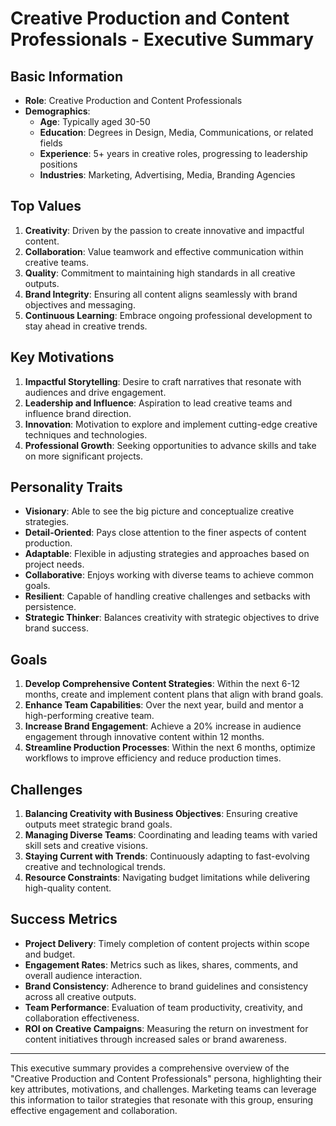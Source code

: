# Creative Production and Content Professionals - Executive Summary

## Basic Information
- **Role**: Creative Production and Content Professionals
- **Demographics**: 
  - **Age**: Typically aged 30-50
  - **Education**: Degrees in Design, Media, Communications, or related fields
  - **Experience**: 5+ years in creative roles, progressing to leadership positions
  - **Industries**: Marketing, Advertising, Media, Branding Agencies

## Top Values
1. **Creativity**: Driven by the passion to create innovative and impactful content.
2. **Collaboration**: Value teamwork and effective communication within creative teams.
3. **Quality**: Commitment to maintaining high standards in all creative outputs.
4. **Brand Integrity**: Ensuring all content aligns seamlessly with brand objectives and messaging.
5. **Continuous Learning**: Embrace ongoing professional development to stay ahead in creative trends.

## Key Motivations
1. **Impactful Storytelling**: Desire to craft narratives that resonate with audiences and drive engagement.
2. **Leadership and Influence**: Aspiration to lead creative teams and influence brand direction.
3. **Innovation**: Motivation to explore and implement cutting-edge creative techniques and technologies.
4. **Professional Growth**: Seeking opportunities to advance skills and take on more significant projects.

## Personality Traits
- **Visionary**: Able to see the big picture and conceptualize creative strategies.
- **Detail-Oriented**: Pays close attention to the finer aspects of content production.
- **Adaptable**: Flexible in adjusting strategies and approaches based on project needs.
- **Collaborative**: Enjoys working with diverse teams to achieve common goals.
- **Resilient**: Capable of handling creative challenges and setbacks with persistence.
- **Strategic Thinker**: Balances creativity with strategic objectives to drive brand success.

## Goals
1. **Develop Comprehensive Content Strategies**: Within the next 6-12 months, create and implement content plans that align with brand goals.
2. **Enhance Team Capabilities**: Over the next year, build and mentor a high-performing creative team.
3. **Increase Brand Engagement**: Achieve a 20% increase in audience engagement through innovative content within 12 months.
4. **Streamline Production Processes**: Within the next 6 months, optimize workflows to improve efficiency and reduce production times.

## Challenges
1. **Balancing Creativity with Business Objectives**: Ensuring creative outputs meet strategic brand goals.
2. **Managing Diverse Teams**: Coordinating and leading teams with varied skill sets and creative visions.
3. **Staying Current with Trends**: Continuously adapting to fast-evolving creative and technological trends.
4. **Resource Constraints**: Navigating budget limitations while delivering high-quality content.

## Success Metrics
- **Project Delivery**: Timely completion of content projects within scope and budget.
- **Engagement Rates**: Metrics such as likes, shares, comments, and overall audience interaction.
- **Brand Consistency**: Adherence to brand guidelines and consistency across all creative outputs.
- **Team Performance**: Evaluation of team productivity, creativity, and collaboration effectiveness.
- **ROI on Creative Campaigns**: Measuring the return on investment for content initiatives through increased sales or brand awareness.

---

This executive summary provides a comprehensive overview of the "Creative Production and Content Professionals" persona, highlighting their key attributes, motivations, and challenges. Marketing teams can leverage this information to tailor strategies that resonate with this group, ensuring effective engagement and collaboration.